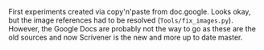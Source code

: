 First experiments created via copy'n'paste from doc.google.
Looks okay, but the image references had to be resolved (`Tools/fix_images.py`).
However, the Google Docs are probably not the way to go as these are the old sources and now Scrivener is the new and more up to date master.
